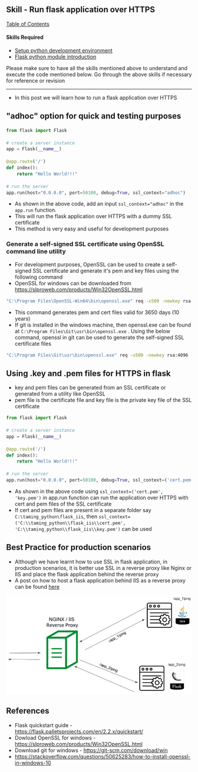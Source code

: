 ## Skill - Run flask application over HTTPS

[Table of Contents](https://nagasudhir.blogspot.com/2020/04/taming-python-table-of-contents.html)

#### Skills Required
* [Setup python development environment](https://nagasudhir.blogspot.com/2020/04/setup-python-development-environment_14.html)
* [Flask python module introduction](https://nagasudhir.blogspot.com/2022/04/flask-python-module-introduction-for.html)

Please make sure to have all the skills mentioned above to understand and execute the code mentioned below. Go through the above skills if necessary for reference or revision

<hr/>

* In this post we will learn how to run a flask application over HTTPS 

## "adhoc" option for quick and testing purposes
```py
from flask import Flask

# create a server instance
app = Flask(__name__)

@app.route('/')
def index():
    return "Hello World!!!"

# run the server
app.run(host="0.0.0.0", port=50100, debug=True, ssl_context="adhoc")
```

* As shown in the above code, add an input `ssl_context="adhoc"` in the `app.run` function. 
* This will run the flask application over HTTPS with a dummy SSL certificate
* This method is very easy and useful for development purposes

### Generate a self-signed SSL certificate using OpenSSL command line utility
* For development purposes, OpenSSL can be used to create a self-signed SSL certificate and generate it's pem and key files using the following command
* OpenSSL for windows can be downloaded from https://slproweb.com/products/Win32OpenSSL.html 
```bash
"C:\Program Files\OpenSSL-Win64\bin\openssl.exe" req -x509 -newkey rsa:4096 -nodes -out cert.pem -keyout key.pem -days 3650
```
* This command generates pem and cert files valid for 3650 days (10 years)
* If git is installed in the windows machine, then openssl.exe can be found at `C:\Program Files\Git\usr\bin\openssl.exe` . Using the below command, openssl in git can be used to generate the self-signed SSL certificate files
```bash
"C:\Program Files\Git\usr\bin\openssl.exe" req -x509 -newkey rsa:4096 -nodes -out cert.pem -keyout key.pem -days 3650
```

## Using .key and .pem files for HTTPS in flask
* key and pem files can be generated from an SSL certificate or generated from a utility like OpenSSL
* pem file is the certificate file and key file is the private key file of the SSL certificate

```py
from flask import Flask

# create a server instance
app = Flask(__name__)

@app.route('/')
def index():
    return "Hello World!!!"

# run the server
app.run(host="0.0.0.0", port=50100, debug=True, ssl_context=('cert.pem', 'key.pem'))
```
* As shown in the above code using `ssl_context=('cert.pem', 'key.pem')` in app.run function can run the application over HTTPS with cert and pem files of the SSL certificate
* If cert and pem files are present in a separate folder say `C:\taming_python\flask_iis`, then 
`ssl_context=('C:\\taming_python\\flask_iis\\cert.pem', 'C:\\taming_python\\flask_iis\\key.pem')` can be used

## Best Practice for production scenarios
* Although we have learnt how to use SSL in flask application, in production scenarios, it is better use SSL in a reverse proxy like Nginx or IIS and place the flask application behind the reverse proxy
* A post on how to host a flask application behind IIS as a reverse proxy can be found [here](https://nagasudhir.blogspot.com/2022/10/iis-as-reverse-proxy-for-python-flask.html) 

![enter image description here](https://raw.githubusercontent.com/nagasudhirpulla/taming_python/master/blog/skills/assets/img/reverse_proxy_arch.png)
## References
* Flask quickstart guide - https://flask.palletsprojects.com/en/2.2.x/quickstart/
* Dowload OpenSSL for windows - https://slproweb.com/products/Win32OpenSSL.html 
* Download git for windows - https://git-scm.com/download/win 
* https://stackoverflow.com/questions/50625283/how-to-install-openssl-in-windows-10
<!--stackedit_data:
eyJoaXN0b3J5IjpbMjAzNjI3MDMxLDQ5MjA5ODUxNywtOTY3NT
I2MTM0LDU5MjEzMzEzMCwzMzA3OTA4NjQsNDUyOTA2OTg3LC0x
MzYyMDQzNDM2LDEzOTI0NDY3NjEsNDk5MDkzMTYyLDgxMTkyNj
AxNCw0MTAwMzI4OF19
-->